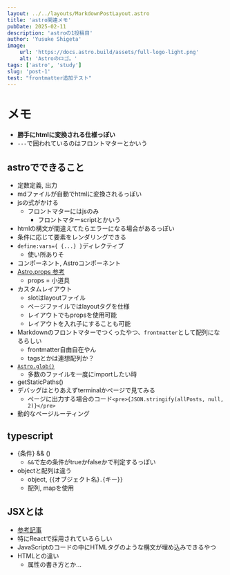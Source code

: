 ```yaml
---
layout: ../../layouts/MarkdownPostLayout.astro
title: 'astro関連メモ'
pubDate: 2025-02-11
description: 'astroの1投稿目'
author: 'Yusuke Shigeta'
image:
    url: 'https://docs.astro.build/assets/full-logo-light.png'
    alt: 'Astroのロゴ。'
tags: ['astro', 'study']
slug: 'post-1'
test: "frontmatter追加テスト"
---
```

# メモ
- **勝手にhtmlに変換される仕様っぽい**
- `---`で囲われているのはフロントマターとかいう

## astroでできること
- 定数定義, 出力
- mdファイルが自動でhtmlに変換されるっぽい
- jsの式がかける
  - フロントマターにはjsのみ
    - フロントマターscriptとかいう
- htmlの構文が間違えてたらエラーになる場合があるっぽい
- 条件に応じて要素をレンダリングできる
- `define:vars={ {...} }`ディレクティブ
  - 使い所ありそ
- コンポーネント, Astroコンポーネント
- [Astro.props 参考](https://docs.astro.build/ja/basics/astro-components/)
  - props = 小道具
- カスタムレイアウト
  - slotはlayoutファイル
  - ページファイルではlayoutタグを仕様
  - レイアウトでもpropsを使用可能
  - レイアウトを入れ子にすることも可能
- Markdownのフロントマターでつくったやつ、`frontmatter`として配列になるらしい
  - frontmatter自由自在やん
  - tagsとかは連想配列か？
- [`Astro.glob()`](https://docs.astro.build/ja/guides/imports/#astroglob)
  - 多数のファイルを一度にimportしたい時
- getStaticPaths()
- デバッグはとりあえずterminalかページで見てみる
  - ページに出力する場合のコード`<pre>{JSON.stringify(allPosts, null, 2)}</pre>`
- 動的なページルーティング

## typescript
- {条件} && ()
  - `&&`で左の条件がtrueかfalseかで判定するっぽい
- objectと配列は違う
  - object, `{`{オブジェクト名}`.`{キー}`}`
  - 配列, mapを使用

## JSXとは
- [参考記事](https://typescriptbook.jp/reference/jsx)
- 特にReactで採用されているらしい
- JavaScriptのコードの中にHTMLタグのような構文が埋め込みできるやつ
- HTMLとの違い
  - 属性の書き方とか...